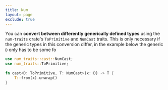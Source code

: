 ```yaml
---
title: Num
layout: page
exclude: true
---
```


You can **convert between differently generically defined types** using the `num-traits` crate's `ToPrimitive` and `NumCast` traits. This is only necessary if the generic types in this conversion differ, in the example below the generic `D` only has to be some fo
```rust
use num_traits::cast::NumCast;  
use num_traits::ToPrimitive;  
  
fn cast<D: ToPrimitive, T: NumCast>(x: D) -> T {  
    T::from(x).unwrap()  
}
```
<!--stackedit_data:
eyJoaXN0b3J5IjpbLTEzNDg4ODM1MjJdfQ==
-->